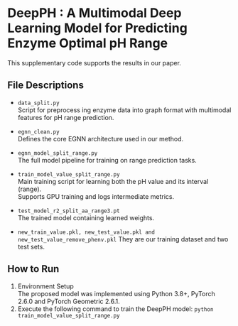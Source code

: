 # DeepPH : A Multimodal Deep Learning Model for Predicting Enzyme Optimal pH Range
This supplementary code supports the results in our paper.  

## File Descriptions

- `data_split.py`  
  Script for preprocess ing enzyme data into graph format with multimodal features for pH range prediction.

- `egnn_clean.py`  
  Defines the core EGNN architecture used in our method.

- `egnn_model_split_range.py`  
  The full model pipeline for training on range prediction tasks.

- `train_model_value_split_range.py`  
  Main training script for learning both the pH value and its interval (range).  
  Supports GPU training and logs intermediate metrics.

- `test_model_r2_split_aa_range3.pt`  
  The trained model containing learned weights.

- `new_train_value.pkl, new_test_value.pkl and new_test_value_remove_phenv.pkl`
  They are our training dataset and two test sets.

## How to Run

1. Environment Setup  
   The proposed model was implemented using Python 3.8+, PyTorch 2.6.0 and PyTorch Geometric 2.6.1.
2. Execute the following command to train the DeepPH model: 
   `python train_model_value_split_range.py`



